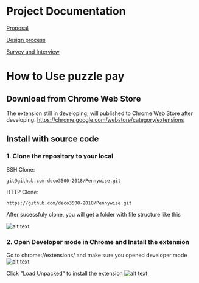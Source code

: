 # Project Documentation
[Proposal](https://github.com/deco3500-2018/Pennywise/wiki/Proposal)

[Design process](https://github.com/deco3500-2018/Pennywise/wiki/Design-process)

[Survey and Interview](https://github.com/deco3500-2018/Pennywise/wiki/Survey-and-Interview)


# How to Use puzzle pay
## Download from Chrome Web Store
The extension still in developing, will published to Chrome Web Store after developing.
https://chrome.google.com/webstore/category/extensions

## Install with source code
### 1. Clone the repository to your local
SSH Clone:
~~~~
git@github.com:deco3500-2018/Pennywise.git
~~~~

HTTP Clone:
~~~~
https://github.com/deco3500-2018/Pennywise.git
~~~~

After sucessfuly clone, you will get a folder with file structure like this

![alt text](https://github.com/deco3500-2018/Pennywise/blob/master/assets/Images/Screen%20Shot%202018-09-16%20at%2010.36.43%20am.png)

### 2. Open Developer mode in Chrome and Install the extension
Go to chrome://extensions/ and make sure you opened developer mode
![alt text](https://github.com/deco3500-2018/Pennywise/blob/master/assets/Images/Screen%20Shot%202018-09-16%20at%2010.57.18%20am.png)


Click "Load Unpacked" to install the extension
![alt text](https://github.com/deco3500-2018/Pennywise/blob/master/assets/Images/Screen%20Shot%202018-09-16%20at%2010.57.35%20am.png)
